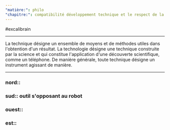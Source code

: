 ```yaml
---
"matière:": philo
"chapitre:": compatibilité développement technique et le respect de la nature
---
```

#excalibrain 
___
La technique désigne un ensemble de moyens et de méthodes utiles dans l'obtention d'un résultat. La technologie désigne une technique construite par la science et qui constitue l'application d'une découverte scientifique, comme un téléphone. De manière générale, toute technique désigne un instrument agissant de manière.

---
### nord:: 
### sud:: outil s'opposant au robot
### ouest:: 
### est:: 